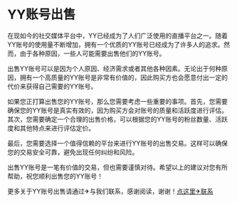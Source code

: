 # YY账号出售

在现如今的社交媒体平台中，YY已经成为了人们广泛使用的直播平台之一。随着YY账号的使用量不断增加，拥有一个优质的YY账号已经成为了许多人的追求。然而，由于各种原因，一些人可能需要出售他们的YY账号。

出售YY账号可以是因为个人原因、经济需求或者其他各种因素。无论出于何种原因，拥有一个高质量的YY账号是非常有价值的，因此购买方也会愿意付出一定的代价来获得自己需要的YY账号。

如果您正打算出售您的YY账号，那么您需要考虑一些重要的事项。首先，您需要确保您的YY账号是真实有效的，因为购买方会对账号的质量和活跃度进行评估。其次，您需要确定一个合理的出售价格，可以根据您的YY账号的粉丝数量、活跃度和其他特点来进行评估定价。

最后，您需要选择一个值得信赖的平台来进行YY账号的出售交易。这样可以确保您的交易安全可靠，避免出现任何纠纷和风险。

出售YY账号是一笔有价值的交易，但也需要谨慎对待。希望以上的建议对您有所帮助，祝您顺利出售您的YY账号！

更多关于YY账号出售请通过✈与我们联系，感谢阅读，谢谢！[点这里✈联系](https://ss.k02.cc)